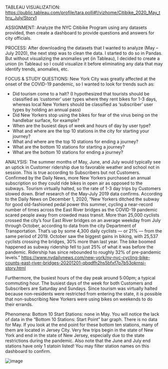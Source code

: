 
TABLEAU VISUALIZATION:  https://public.tableau.com/profile/tara.polli#!/vizhome/Citibike_2020_May_thru_July/Story1

ASSIGNMENT:  Analyze the NYC Citibike Program using any datasets provided, then create a dashboard to provide questions and answers for city officials. 

PROCESS:  After downloading the datasets that I wanted to analyze (May – July 2020), the next step was to clean the data. I started to do so in Pandas.  But without visualizing the anomalies yet (in Tableau), I decided to create a union (in Tableau) so I could visualize it before eliminating any data that may identify trends, anomalies, etc.

FOCUS & STUDY QUESTIONS:   New York City was greatly affected at the onset of the COVID-19 pandemic, so I wanted to look for trends such as:
* Did tourism come to a halt?  (I hypothesized that tourists should be classified as ‘customer’ user types where they rent bikes for 1-3 days, whereas local New Yorkers should be classified as ‘subscriber’ user types by holding an annual pass)
* Did New Yorkers stop using the bikes for fear of the virus being on the handlebar surface, for example?
* When are the busiest days of week and hours of day by user type?
* What and where are the top 10 stations in the city for starting your journey?
* What  and where are the top 10 stations for ending a journey?
* What are the bottom 10 stations for starting a journey?
* What are the bottom 10 stations for ending a journey?

ANALYSIS:  The summer months of May, June, and July would typically see an uptick in Customer ridership due to favorable weather and school not in session.  This is true according to Subscribers but not Customers.  Confirmed by the Daily News, more New Yorkers purchased an annual subscription so they could ride bikes in open air as opposed to the subways.  Tourism virtually halted, so the rate of 1-3 day trips by Customers slowed down. Brief research of the May-July  2019 data confirms. 
 According to the Daily News on December 1, 2020, “New Yorkers ditched the subway for good old-fashioned pedal power this summer, cycling a near-record number of times across the East River bridges as the COVID-19 pandemic scared people away from crowded mass transit. More than 25,000 cyclists crossed the city’s four East River bridges on an average weekday from July through October, according to data from the city Department of Transportation. That’s up by some 4,300 daily cyclists — or 21% — from the same period of 2019. October saw the biggest gains in biking, with 25,537 cyclists crossing the bridges, 30% more than last year. The bike boomed happened as subway ridership fell to just 25% of what it was before  the pandemic. Ridership has since rebounded to roughly 32% of pre-pandemic levels.” https://www.nydailynews.com/new-york/ny-nyc-cycling-bike-counts-east-river-bridges-20201201-qbqdfh2hs5bfxf7p7b53okrnsi-story.html

Furthermore, the busiest hours of the day peak around 5:00pm; a typical commuting hour. The busiest days of the week for both Customers and Subscribers are Saturday and Sundays. Since tourism was virtually halted because non-residents were restricted from entering the state, it is possible that non-subscribing New Yorkers were using bikes on weekends to do their errands.

Phenomena:  Bottom 10 Start Stations:  none in May.  You will notice the lack of data in the “Bottom 10 Stations:  Start Point” bar graph.  There is no data for May. If you look at the end point for these bottom ten stations, many of them are located in Jersey City. Very few trips begin in the state of New York and end in the state of New Jersey, especially due to the state restrictions during the pandemic.  Also note that the June and July end stations have only 1 statoin listed! You may filter station names on this dashboard to confirm.

![image](https://user-images.githubusercontent.com/73482295/118375320-0728d780-b58f-11eb-826a-cef106c6b510.png)



